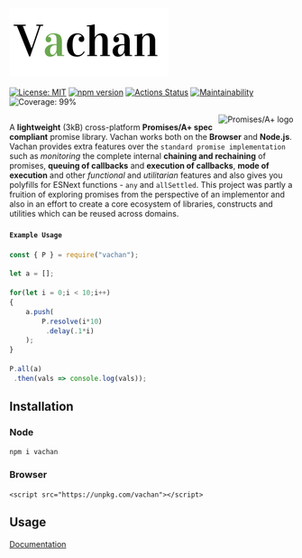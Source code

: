<div style="align-content:center;">

### <img src="https://raw.githubusercontent.com/archanpatkar/Vachan/master/vachan.png"/>

[![License: MIT](https://img.shields.io/badge/License-MIT-success.svg)](https://opensource.org/licenses/MIT) [![npm version](https://badge.fury.io/js/vachan.svg)](https://badge.fury.io/js/vachan) [![Actions Status](https://github.com/archanpatkar/vachan/workflows/build/badge.svg)](https://github.com/archanpatkar/vachan/actions?workflow=build) [![Maintainability](https://api.codeclimate.com/v1/badges/e064b9ca3fc02867c203/maintainability)](https://codeclimate.com/github/archanpatkar/Vachan/maintainability) ![Coverage: 99%](https://img.shields.io/badge/Coverage-99%25-success)

</div>


<a href="https://promisesaplus.com/">
    <img src="https://promisesaplus.com/assets/logo-small.png" alt="Promises/A+ logo"
         title="Promises/A+ 1.0 compliant" align="right" />
</a>

A **lightweight** (3kB) cross-platform **Promises/A+ spec compliant** promise library. Vachan works both on the **Browser** and **Node.js**. Vachan provides extra features over the `standard promise implementation` such as _monitoring_ the complete internal **chaining and rechaining** of promises, **queuing of callbacks** and **execution of callbacks**, **mode of execution** and other _functional_ and _utilitarian_ features and also gives you polyfills for ESNext functions - `any` and `allSettled`. This project was partly a fruition of exploring promises from the perspective of an implementor and also in an effort to create a core ecosystem of libraries, constructs and utilities which can be reused across domains. 

#### `Example Usage`
```javascript
const { P } = require("vachan");

let a = [];

for(let i = 0;i < 10;i++)
{
    a.push(
        P.resolve(i*10)
         .delay(.1*i)
    );
}

P.all(a)
 .then(vals => console.log(vals));
```

## Installation

### Node
```
npm i vachan
```
### Browser
```
<script src="https://unpkg.com/vachan"></script>
```

## Usage

[Documentation](https://vachan.archan.io)
